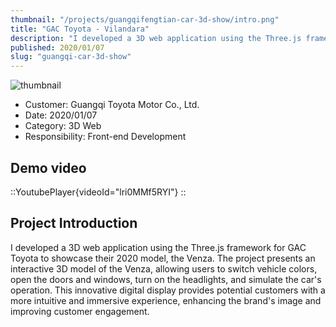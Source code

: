 ```yaml
---
thumbnail: "/projects/guangqifengtian-car-3d-show/intro.png"
title: "GAC Toyota - Vilandara"
description: "I developed a 3D web application using the Three.js framework for GAC Toyota to showcase their 2020 model, the Venza. The project presents an interactive 3D model of the Venza, allowing users to switch vehicle colors, open the doors and windows, turn on the headlights, and simulate the car's operation. This innovative digital display provides potential customers with a more intuitive and immersive experience, enhancing the brand's image and improving customer engagement."
published: 2020/01/07
slug: "guangqi-car-3d-show"
---
```


![thumbnail](/projects/guangqifengtian-car-3d-show/intro.png "thumbnail")

- Customer: Guangqi Toyota Motor Co., Ltd.
- Date: 2020/01/07
- Category: 3D Web
- Responsibility: Front-end Development

## Demo video
::YoutubePlayer{videoId="lri0MMf5RYI"}
:: 

## Project Introduction
I developed a 3D web application using the Three.js framework for GAC Toyota to showcase their 2020 model, the Venza. The project presents an interactive 3D model of the Venza, allowing users to switch vehicle colors, open the doors and windows, turn on the headlights, and simulate the car's operation. This innovative digital display provides potential customers with a more intuitive and immersive experience, enhancing the brand's image and improving customer engagement.
